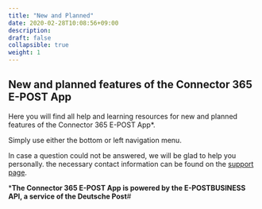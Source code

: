 ```yaml
---
title: "New and Planned"
date: 2020-02-28T10:08:56+09:00
description: 
draft: false
collapsible: true
weight: 1
---
```

## New and planned features of the Connector 365 E-POST App

Here you will find all help and learning resources for new and planned features of the Connector 365 E-POST App*.

Simply use either the bottom or left navigation menu.

In case a question could not be answered, we will be glad to help you personally. the necessary contact information can be found on the [support page](en-us/apps/e-post/help-support/).



***The Connector 365 E-POST App is powered by the E-POSTBUSINESS API, a service of the Deutsche Post**#